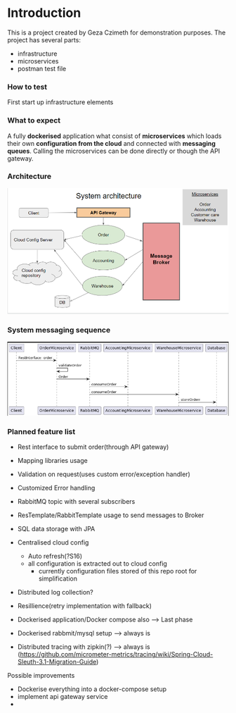 # Introduction

This is a project created by Geza Czimeth for demonstration purposes.
The project has several parts:
- infrastructure
- microservices
- postman test file

### How to test
First start up infrastructure elements

### What to expect

A fully <b>dockerised</b> application what consist of <b>microservices</b> which loads their own <b>configuration from the cloud</b> and connected with <b>messaging queues</b>.
Calling the microservices can be done directly or though the API gateway.

### Architecture
![Architecture](/assets/images/architecture.png)

### System messaging sequence
![Architecture](/assets/images/general_use_case_sequence_diagram.png)


### Planned feature list

- Rest interface to submit order(through API gateway)
- Mapping libraries usage
- Validation on request(uses custom error/exception handler)
- Customized Error handling

- RabbitMQ topic with several subscribers
- ResTemplate/RabbitTemplate usage to send messages to Broker

- SQL data storage with JPA

- Centralised cloud config
    - Auto refresh(?S16)
    - all configuration is extracted out to cloud config
      - currently configuration files stored of this repo root for simplification
  
- Distributed log collection?
- Resillience(retry implementation with fallback)
- Dockerised application/Docker compose also --> Last phase

- Dockerised rabbmit/mysql setup --> always is
- Distributed tracing with zipkin(?) --> always is
 (https://github.com/micrometer-metrics/tracing/wiki/Spring-Cloud-Sleuth-3.1-Migration-Guide)

Possible improvements
- Dockerise everything into a docker-compose setup
- implement api gateway service
- 